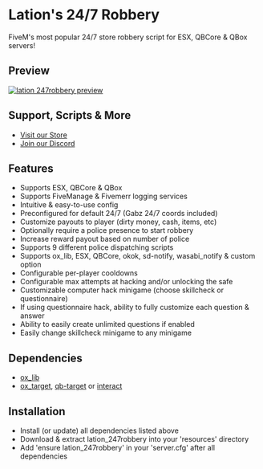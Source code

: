 # Lation's 24/7 Robbery
FiveM's most popular 24/7 store robbery script for ESX, QBCore & QBox servers!

## Preview
[![lation 247robbery preview](http://img.youtube.com/vi/L5fWSR1G_mA/0.jpg)](https://www.youtube.com/watch?v=L5fWSR1G_mA)

## Support, Scripts & More
- [Visit our Store](https://lationscripts.com/github)
- [Join our Discord](https://discord.gg/9EbY4nM5uu)

## Features
- Supports ESX, QBCore & QBox
- Supports FiveManage & Fivemerr logging services
- Intuitive & easy-to-use config
- Preconfigured for default 24/7 (Gabz 24/7 coords included)
- Customize payouts to player (dirty money, cash, items, etc)
- Optionally require a police presence to start robbery
- Increase reward payout based on number of police
- Supports 9 different police dispatching scripts
- Supports ox_lib, ESX, QBCore, okok, sd-notify, wasabi_notify & custom option
- Configurable per-player cooldowns
- Configurable max attempts at hacking and/or unlocking the safe
- Customizable computer hack minigame (choose skillcheck or questionnaire)
- If using questionnaire hack, ability to fully customize each question & answer
- Ability to easily create unlimited questions if enabled
- Easily change skillcheck minigame to any minigame

## Dependencies
- [ox_lib](https://github.com/overextended/ox_lib/releases)
- [ox_target](https://github.com/overextended/ox_target/releases), [qb-target](https://github.com/qbcore-framework/qb-target) or [interact](https://github.com/darktrovx/interact)

## Installation
- Install (or update) all dependencies listed above
- Download & extract lation_247robbery into your 'resources' directory
- Add 'ensure lation_247robbery' in your 'server.cfg' after all dependencies
